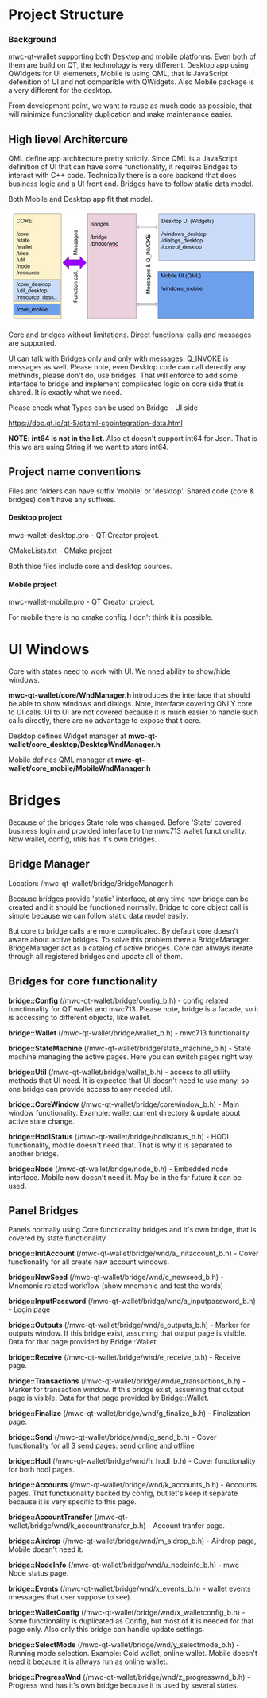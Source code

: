 # Project Structure

### Background

mwc-qt-wallet supporting both Desktop and mobile platforms. Even both of them are build on QT, the 
technology is very different. Desktop app using QWidgets for UI elemenets, Mobile is using QML, that is 
JavaScript defenition of UI and not comparible with QWidgets. Also Mobile package is a very different for the desktop.

From development point, we want to reuse as much code as possible, that will minimize functionality duplication and 
make maintenance easier. 

## High lievel Architercure

QML define app architecture pretty strictly. Since QML is a JavaScript definition of UI that can have some
functionality, it requires Bridges to interact with C++ code. Technically there is a core backend
that does business logic and a UI front end. Bridges have to follow static data model.   

Both Mobile and Desktop app fit that model.
 
![](project_structure_images/High_level_arch.png)

Core and bridges without limitations. Direct functional calls and messages are supported.

UI can talk with Bridges only and only with messages. Q_INVOKE is messages as well. Please note, 
even Desktop code can call derectly any methinds, please don't do, use bridges. That will enforce
to add some interface to bridge and implement complicated logic on core side that is shared. 
It is exactly what we need.

Please check what Types can be used on Bridge - UI side

https://doc.qt.io/qt-5/qtqml-cppintegration-data.html
 
**NOTE: int64 is not in the list.** Also qt doesn't support int64 for Json. That is this we are 
using String if we want to store int64. 
 
## Project name conventions

Files and folders can have suffix 'mobile' or 'desktop'. Shared code (core & bridges) don't have any suffixes.

#### Desktop project

mwc-wallet-desktop.pro  - QT Creator project.

CMakeLists.txt - CMake project

Both thise files include core and desktop sources. 

#### Mobile project

mwc-wallet-mobile.pro  - QT Creator project.

For mobile there is no cmake config. I don't think it is possible.

# UI Windows

Core with states need to work with UI. We nned ability to show/hide windows.  

**mwc-qt-wallet/core/WndManager.h** introduces the interface that should be able to show windows and dialogs.
Note, interface covering ONLY core to UI calls. UI to UI are not covered because it is much easier to
handle such calls directly, there are no advantage to expose that t core.

Desktop defines Widget manager at **mwc-qt-wallet/core_desktop/DesktopWndManager.h**

Mobile defines QML manager at **mwc-qt-wallet/core_mobile/MobileWndManager.h**

# Bridges

Because of the bridges State role was changed. Before 'State' covered business login and provided interface 
to the mwc713 wallet functionality. Now wallet, config, utils has it's own bridges. 

## Bridge Manager

Location: /mwc-qt-wallet/bridge/BridgeManager.h

Because bridges provide 'static' interface, at any time new bridge can be created and it should be functioned 
normally. Bridge to core object call is simple because we can follow static data model easily.

But core to bridge calls are more complicated. By default core doesn't aware about active bridges.
To solve this problem there a BridgeManager. BridgeManager act as a catalog of active bridges. 
Core can allways iterate through all registered bridges and update all of them.
 

## Bridges for core functionality

**bridge::Config**  (/mwc-qt-wallet/bridge/config_b.h) - config related functionality for QT wallet and mwc713. 
Please note, bridge is a facade, so it is accessing to different objects, like wallet.  

**bridge::Wallet** (/mwc-qt-wallet/bridge/wallet_b.h) - mwc713 functionality.

**bridge::StateMachine** (/mwc-qt-wallet/bridge/state_machine_b.h) - State machine managing the active pages. 
Here you can switch pages right way.

**bridge::Util**  (/mwc-qt-wallet/bridge/wallet_b.h) - access to all utility methods that UI need. It is expected 
that UI doesn't need to use many, so one bridge can provide access to any needed util.

**bridge::CoreWindow**  (/mwc-qt-wallet/bridge/corewindow_b.h) - Main window functionality. Example: wallet current 
directory & update about active state change.

**bridge::HodlStatus**  (/mwc-qt-wallet/bridge/hodlstatus_b.h) - HODL functionality, modile doesn't need that. That is why 
it is separated to another bridge.

**bridge::Node**   (/mwc-qt-wallet/bridge/node_b.h) - Embedded node interface. Mobile now doesn't need it. 
May be in the far future it can be used.

## Panel Bridges

Panels normally using Core functionality bridges and it's own bridge, that is covered by state functionality

**bridge::InitAccount** (/mwc-qt-wallet/bridge/wnd/a_initaccount_b.h) - Cover functionality for all create new account windows.

**bridge::NewSeed** (/mwc-qt-wallet/bridge/wnd/c_newseed_b.h) - Mnemonic related workflow (show mnemonic and test the words)

**bridge::InputPassword** (/mwc-qt-wallet/bridge/wnd/a_inputpassword_b.h) - Login page

**bridge::Outputs**  (/mwc-qt-wallet/bridge/wnd/e_outputs_b.h) - Marker for outputs window. If this bridge exist, assuming 
that output page is visible. Data for that page provided by Bridge::Wallet.

**bridge::Receive**  (/mwc-qt-wallet/bridge/wnd/e_receive_b.h) - Receive page.

**bridge::Transactions**  (/mwc-qt-wallet/bridge/wnd/e_transactions_b.h) - Marker for transaction window. If this bridge exist, assuming 
that output page is visible. Data for that page provided by Bridge::Wallet.

**bridge::Finalize**  (/mwc-qt-wallet/bridge/wnd/g_finalize_b.h) - Finalization page.

**bridge::Send**  (/mwc-qt-wallet/bridge/wnd/g_send_b.h) - Cover functionality for all 3 send pages: send online and offline

**bridge::Hodl**  (/mwc-qt-wallet/bridge/wnd/h_hodl_b.h) - Cover functionality for both hodl pages.

**bridge::Accounts**  (/mwc-qt-wallet/bridge/wnd/k_accounts_b.h) - Accounts pages. That functiuonality backed by config, 
but let's keep it separate because it is very specific to this page.

**bridge::AccountTransfer** (/mwc-qt-wallet/bridge/wnd/k_accounttransfer_b.h) - Account tranfer page.

**bridge::Airdrop** (/mwc-qt-wallet/bridge/wnd/m_aidrop_b.h) - Airdrop page, Mobile doesn't need it.

**bridge::NodeInfo** (/mwc-qt-wallet/bridge/wnd/u_nodeinfo_b.h) - mwc Node status page.  

**bridge::Events** (/mwc-qt-wallet/bridge/wnd/x_events_b.h) - wallet events (messages that user suppose to see).   

**bridge::WalletConfig** (/mwc-qt-wallet/bridge/wnd/x_walletconfig_b.h) - Some functionality is duplicated as Config, but 
most of it is needed for that page only. Also only this bridge can handle update settings.    

**bridge::SelectMode** (/mwc-qt-wallet/bridge/wnd/y_selectmode_b.h) - Running mode selection. Example: Cold wallet, online wallet.
Mobile doesn't need it because it is allways run as online wallet.

**bridge::ProgressWnd** (/mwc-qt-wallet/bridge/wnd/z_progresswnd_b.h) - Progress wnd has it's own bridge because it is 
used by several states.
    




 

  


 